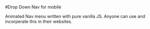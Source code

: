 #Drop Down Nav for mobile

Animated Nav menu written with pure vanilla JS. Anyone can use and incorperate this in their websites.
